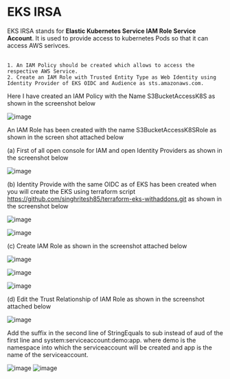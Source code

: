 # EKS IRSA

EKS IRSA stands for **Elastic Kubernetes Service IAM Role Service Account**. It is used to provide access to kubernetes Pods so that it can access AWS serivces.
<br> <br/>
```
1. An IAM Policy should be created which allows to access the respective AWS Service.
2. Create an IAM Role with Trusted Entity Type as Web Identity using Identity Provider of EKS OIDC and Audience as sts.amazonaws.com. 
```
Here I have created an IAM Policy with the Name S3BucketAccessK8S as shown in the screenshot below

![image](https://github.com/singhritesh85/EKS-Authentication/assets/56765895/9c1c6ca6-62ee-43a8-8650-9d90e8b2c8b7)

An IAM Role has been created with the name S3BucketAccessK8SRole as shown in the screen shot attached below

(a) First of all open console for IAM and open Identity Providers as shown in the screenshot below

![image](https://github.com/singhritesh85/EKS-Authentication/assets/56765895/8d8abf50-6bc2-425b-a55c-f44aedc36dde)

(b) Identity Provide with the same OIDC as of EKS has been created when you will create the EKS using terraform script https://github.com/singhritesh85/terraform-eks-withaddons.git as shown in the screenshot below

![image](https://github.com/singhritesh85/EKS-Authentication/assets/56765895/d3ae0690-18d7-4730-8720-e7bab806e449)

![image](https://github.com/singhritesh85/EKS-Authentication/assets/56765895/387c00c0-4b55-46eb-814a-d24e84c25387)

(c) Create IAM Role as shown in the screenshot attached below

![image](https://github.com/singhritesh85/EKS-Authentication/assets/56765895/4d5deced-efc1-45dc-9182-52c6e58c8400)

![image](https://github.com/singhritesh85/EKS-Authentication/assets/56765895/b5932743-8bf3-4cc2-a4da-19d7b9821aa0)

![image](https://github.com/singhritesh85/EKS-Authentication/assets/56765895/489238bb-b206-49ee-9bd4-4970e2906810)

(d) Edit the Trust Relationship of IAM Role as shown in the screenshot attached below

![image](https://github.com/singhritesh85/EKS-Authentication/assets/56765895/1be1cb76-42d2-4848-8eab-d241a5b3e10f)

Add the suffix in the second line of StringEquals to sub instead of aud of the first line and system:serviceaccount:demo:app. where demo is the namespace into which the serviceaccount will be created and app is the name of the serviceaccount.

![image](https://github.com/singhritesh85/EKS-Authentication/assets/56765895/30097c9f-82e5-4c97-9e9f-50b0da9a9019)
![image](https://github.com/singhritesh85/EKS-Authentication/assets/56765895/12f261dc-538d-4ff1-9f3b-57139ad361bf)






